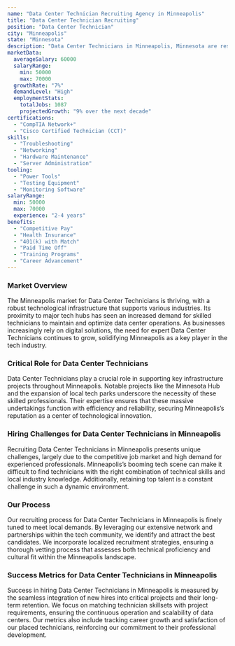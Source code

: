 ```yaml
---
name: "Data Center Technician Recruiting Agency in Minneapolis"
title: "Data Center Technician Recruiting"
position: "Data Center Technician"
city: "Minneapolis"
state: "Minnesota"
description: "Data Center Technicians in Minneapolis, Minnesota are responsible for the maintenance and operations of data center equipment such as servers and networking devices."
marketData:
  averageSalary: 60000
  salaryRange:
    min: 50000
    max: 70000
  growthRate: "7%"
  demandLevel: "High"
  employmentStats:
    totalJobs: 1087
    projectedGrowth: "9% over the next decade"
certifications:
  - "CompTIA Network+"
  - "Cisco Certified Technician (CCT)"
skills:
  - "Troubleshooting"
  - "Networking"
  - "Hardware Maintenance"
  - "Server Administration"
tooling:
  - "Power Tools"
  - "Testing Equipment"
  - "Monitoring Software"
salaryRange:
  min: 50000
  max: 70000
  experience: "2-4 years"
benefits:
  - "Competitive Pay"
  - "Health Insurance"
  - "401(k) with Match"
  - "Paid Time Off"
  - "Training Programs"
  - "Career Advancement"
---
```


### Market Overview
The Minneapolis market for Data Center Technicians is thriving, with a robust technological infrastructure that supports various industries. Its proximity to major tech hubs has seen an increased demand for skilled technicians to maintain and optimize data center operations. As businesses increasingly rely on digital solutions, the need for expert Data Center Technicians continues to grow, solidifying Minneapolis as a key player in the tech industry.

### Critical Role for Data Center Technicians
Data Center Technicians play a crucial role in supporting key infrastructure projects throughout Minneapolis. Notable projects like the Minnesota Hub and the expansion of local tech parks underscore the necessity of these skilled professionals. Their expertise ensures that these massive undertakings function with efficiency and reliability, securing Minneapolis’s reputation as a center of technological innovation.

### Hiring Challenges for Data Center Technicians in Minneapolis
Recruiting Data Center Technicians in Minneapolis presents unique challenges, largely due to the competitive job market and high demand for experienced professionals. Minneapolis’s booming tech scene can make it difficult to find technicians with the right combination of technical skills and local industry knowledge. Additionally, retaining top talent is a constant challenge in such a dynamic environment.

### Our Process
Our recruiting process for Data Center Technicians in Minneapolis is finely tuned to meet local demands. By leveraging our extensive network and partnerships within the tech community, we identify and attract the best candidates. We incorporate localized recruitment strategies, ensuring a thorough vetting process that assesses both technical proficiency and cultural fit within the Minneapolis landscape.

### Success Metrics for Data Center Technicians in Minneapolis
Success in hiring Data Center Technicians in Minneapolis is measured by the seamless integration of new hires into critical projects and their long-term retention. We focus on matching technician skillsets with project requirements, ensuring the continuous operation and scalability of data centers. Our metrics also include tracking career growth and satisfaction of our placed technicians, reinforcing our commitment to their professional development.